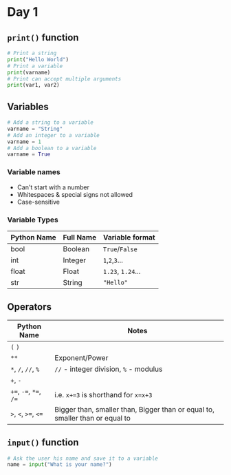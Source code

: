 # Day 1

## `print()` function

``` python
# Print a string
print("Hello World")
# Print a variable
print(varname)
# Print can accept multiple arguments
print(var1, var2)
```

## Variables

``` python
# Add a string to a variable
varname = "String"
# Add an integer to a variable
varname = 1
# Add a boolean to a variable
varname = True
```

### Variable names

* Can't start with a number
* Whitespaces & special signs not allowed
* Case-sensitive

### Variable Types

| Python Name| Full Name | Variable format  |
| -----------| --------- | -----------------|
| bool       | Boolean   | `True`/`False`   |
| int        | Integer   | `1`,`2`,`3`...   |
| float      | Float     | `1.23`, `1.24`...|
| str        | String    | `"Hello"`        |

## Operators

|Python Name           | Notes                                                                       |
|----------------------| ----------------------------------------------------------------------------|
|`(` `)`               |                                                                             |
|`**`                  | Exponent/Power                                                              |
|`*`, `/`, `//`, `%`   | `//` - integer division, `%` - modulus                                      |
|`+`, `-`              |                                                                             |
|`+=`, `-=`, `*=`, `/=`| i.e. `x+=3` is shorthand for `x=x+3`                                        |
|`>`, `<`, `>=`, `<=`  | Bigger than, smaller than, Bigger than or equal to, smaller than or equal to|

## `input()` function

``` python
# Ask the user his name and save it to a variable
name = input("What is your name?")
```
